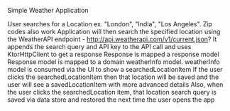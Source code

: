 Simple Weather Application

User searches for a Location ex. "London", "India", "Los Angeles". Zip codes also work
Application will then search the specified location using the WeatherAPI endpoint - http://api.weatherapi.com/v1/current.json?
It appends the search query and API key to the API call and uses KtorHttpClient to get a response
Response is mapped a response model
Response model is mapped to a domain weatherInfo model.
weatherInfo model is consumed via the UI to show a searchedLocationItem
If the user clicks the searchedLocationItem then that location will be saved and the user will see a savedLocationItem with more advanced details
Also, when the user clicks the searchedLocation item, that location search query is saved via data store and restored the next time the user opens the app
